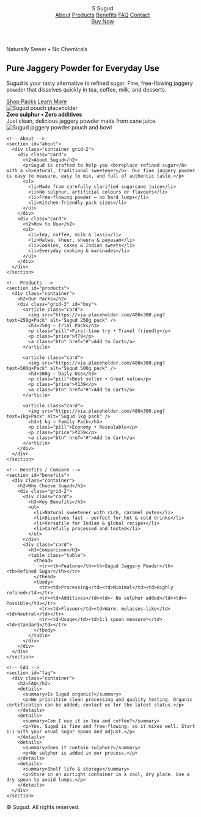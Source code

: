 <!DOCTYPE html>
<html lang="en">
<head>
  <meta charset="utf-8" />
  <meta name="viewport" content="width=device-width, initial-scale=1" />
  <title>Sugud — Pure Jaggery Powder | Naturally Sweet, Better Choice</title>
  <meta name="description" content="Sugud brings you pure, chemical-free jaggery powder. A tasty, natural alternative to refined sugar—great for tea, coffee, desserts, and daily cooking." />
  <meta name="keywords" content="Sugud, jaggery powder, healthy sweetener, gud, organic jaggery, replace sugar" />
  <meta name="theme-color" content="#8C4A22" />
  <link rel="stylesheet" href="styles.css">

  <!-- Favicon -->
  <link rel="icon" href="data:image/svg+xml,%3Csvg xmlns='http://www.w3.org/2000/svg' viewBox='0 0 100 100'%3E%3Ccircle cx='50' cy='50' r='50' fill='%238C4A22'/%3E%3Ctext x='50' y='62' text-anchor='middle' font-size='54' fill='white' font-family='Arial, Helvetica, sans-serif'%3ES%3C/text%3E%3C/svg%3E" />

  <!-- Open Graph -->
  <meta property="og:title" content="Sugud — Pure Jaggery Powder" />
  <meta property="og:description" content="Naturally sweet. No chemicals. Just good jaggery." />
  <meta property="og:type" content="website" />
  <meta property="og:image" content="https://via.placeholder.com/1200x630.png?text=Sugud+Jaggery+Powder" />

  <!-- Schema.org -->
  <script type="application/ld+json">
  {
    "@context": "https://schema.org",
    "@type": "Organization",
    "name": "Sugud",
    "url": "https://example.com",
    "logo": "https://via.placeholder.com/256x256.png?text=S",
    "sameAs": []
  }
  </script>
</head>

<body>
  <header>
    <div class="container nav">
      <div class="logo">
        <span class="logo-badge" aria-hidden="true">S</span> Sugud
      </div>
      <nav class="menu" aria-label="Primary">
        <a href="#about">About</a>
        <a href="#products">Products</a>
        <a href="#benefits">Benefits</a>
        <a href="#faq">FAQ</a>
        <a href="#contact">Contact</a>
      </nav>
      <a class="btn" href="#buy">Buy Now</a>
    </div>
  </header>

  <main>
    <!-- Hero -->
    <section class="hero">
      <div class="blob" aria-hidden="true"></div>
      <div class="container hero-inner">
        <div>
          <span class="badge">Naturally Sweet • No Chemicals</span>
          <h1>Pure Jaggery Powder for Everyday Use</h1>
          <p class="lead">Sugud is your tasty alternative to refined sugar. Fine, free-flowing jaggery powder that dissolves quickly in tea, coffee, milk, and desserts.</p>
          <div class="hero-cta">
            <a class="btn" href="#buy">Shop Packs</a>
            <a class="btn secondary" href="#about">Learn More</a>
          </div>
          <div class="hero-card" role="note">
            <img src="https://via.placeholder.com/68x68.png?text=Gud" alt="Sugud pouch placeholder" />
            <div>
              <b>Zero sulphur • Zero additives</b>
              <div>Just clean, delicious jaggery powder made from cane juice.</div>
            </div>
          </div>
        </div>
        <div>
          <img src="https://via.placeholder.com/640x560.png?text=Sugud+Jaggery+Powder" alt="Sugud jaggery powder pouch and bowl" />
        </div>
      </div>
    </section>

    <!-- About -->
    <section id="about">
      <div class="container grid-2">
        <div class="card">
          <h2>About Sugud</h2>
          <p>Sugud is crafted to help you <b>replace refined sugar</b> with a <b>natural, traditional sweetener</b>. Our fine jaggery powder is easy to measure, easy to mix, and full of authentic taste.</p>
          <ul>
            <li>Made from carefully clarified sugarcane juice</li>
            <li>No sulphur, artificial colours or flavours</li>
            <li>Free-flowing powder — no hard lumps</li>
            <li>Kitchen-friendly pack sizes</li>
          </ul>
        </div>
        <div class="card">
          <h2>How to Use</h2>
          <ul>
            <li>Tea, coffee, milk & lassi</li>
            <li>Halwa, kheer, sheera & payasam</li>
            <li>Cookies, cakes & Indian sweets</li>
            <li>Everyday cooking & marinades</li>
          </ul>
        </div>
      </div>
    </section>

    <!-- Products -->
    <section id="products">
      <div class="container">
        <h2>Our Packs</h2>
        <div class="grid-3" id="buy">
          <article class="card">
            <img src="https://via.placeholder.com/480x300.png?text=250g+Pack" alt="Sugud 250g pack" />
            <h3>250g — Trial Pack</h3>
            <p class="pill">First-time try • Travel friendly</p>
            <p class="price">₹79</p>
            <a class="btn" href="#">Add to Cart</a>
          </article>

          <article class="card">
            <img src="https://via.placeholder.com/480x300.png?text=500g+Pack" alt="Sugud 500g pack" />
            <h3>500g — Daily Use</h3>
            <p class="pill">Best seller • Great value</p>
            <p class="price">₹139</p>
            <a class="btn" href="#">Add to Cart</a>
          </article>

          <article class="card">
            <img src="https://via.placeholder.com/480x300.png?text=1kg+Pack" alt="Sugud 1kg pack" />
            <h3>1 kg — Family Pack</h3>
            <p class="pill">Economy • Resealable</p>
            <p class="price">₹259</p>
            <a class="btn" href="#">Add to Cart</a>
          </article>
        </div>
      </div>
    </section>

    <!-- Benefits / Compare -->
    <section id="benefits">
      <div class="container">
        <h2>Why Choose Sugud</h2>
        <div class="grid-2">
          <div class="card">
            <h3>Key Benefits</h3>
            <ul>
              <li>Natural sweetener with rich, caramel notes</li>
              <li>Dissolves fast — perfect for hot & cold drinks</li>
              <li>Versatile for Indian & global recipes</li>
              <li>Carefully processed and tested</li>
            </ul>
          </div>
          <div class="card">
            <h3>Comparison</h3>
            <table class="table">
              <thead>
                <tr><th>Feature</th><th>Sugud Jaggery Powder</th><th>Refined Sugar</th></tr>
              </thead>
              <tbody>
                <tr><td>Processing</td><td>Minimal</td><td>Highly refined</td></tr>
                <tr><td>Additives</td><td>✓ No sulphur added</td><td>× Possible</td></tr>
                <tr><td>Flavour</td><td>Warm, molasses-like</td><td>Neutral</td></tr>
                <tr><td>Usage</td><td>1:1 spoon measure*</td><td>Standard</td></tr>
              </tbody>
            </table>
          </div>
        </div>
      </div>
    </section>

    <!-- FAQ -->
    <section id="faq">
      <div class="container">
        <h2>FAQ</h2>
        <details>
          <summary>Is Sugud organic?</summary>
          <p>We prioritise clean processing and quality testing. Organic certification can be added; contact us for the latest status.</p>
        </details>
        <details>
          <summary>Can I use it in tea and coffee?</summary>
          <p>Yes. Sugud is fine and free-flowing, so it mixes well. Start 1:1 with your usual sugar spoon and adjust.</p>
        </details>
        <details>
          <summary>Does it contain sulphur?</summary>
          <p>No sulphur is added in our process.</p>
        </details>
        <details>
          <summary>Shelf life & storage</summary>
          <p>Store in an airtight container in a cool, dry place. Use a dry spoon to avoid lumps.</p>
        </details>
      </div>
    </section>
  </main>

  <footer>
    <div class="container">
      <p>© <span id="y"></span> Sugud. All rights reserved.</p>
    </div>
  </footer>

  <script>
    document.getElementById('y').textContent = new Date().getFullYear();
  </script>
</body>
</html>

